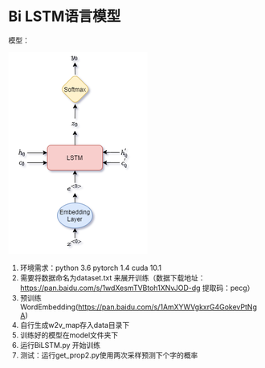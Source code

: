 # Bi LSTM语言模型

模型：

![LSTM-Page-1](.\image\LSTM-Page-1.png)


1. 环境需求：python 3.6 pytorch 1.4 cuda 10.1
2. 需要将数据命名为dataset.txt 来展开训练（数据下载地址：https://pan.baidu.com/s/1wdXesmTVBtoh1XNvJOD-dg 提取码：pecg）
3. 预训练WordEmbedding(https://pan.baidu.com/s/1AmXYWVgkxrG4GokevPtNgA)
4. 自行生成w2v_map存入data目录下
5. 训练好的模型在model文件夹下
6. 运行BiLSTM.py 开始训练
7. 测试：运行get_prop2.py使用两次采样预测下个字的概率

